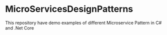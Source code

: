# MicroServicesDesignPatterns
This repository have demo examples of different Microservice Pattern in C# and .Net Core
